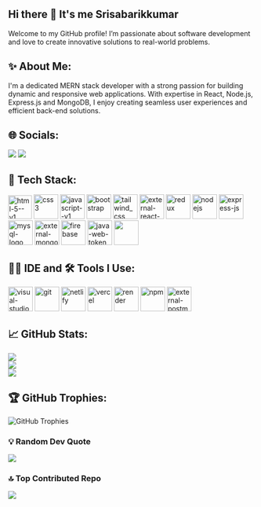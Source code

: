 ## Hi there 👋 It's me Srisabarikkumar

Welcome to my GitHub profile! I’m passionate about software development and 
love to create innovative solutions to real-world problems.

## ✨ About Me:

I'm a dedicated MERN stack developer with a strong passion for building dynamic and responsive web applications. With expertise in React, Node.js, Express.js and MongoDB, I enjoy creating seamless user experiences and efficient back-end solutions.

## 🌐 Socials:

[<img src="https://img.shields.io/badge/LinkedIn-0077B5?style=for-the-badge&logo=linkedin&logoColor=white" />](https://www.linkedin.com/in/srisabarikkumar-m-708b431a9/)
[<img src="https://img.shields.io/badge/Discord-7289DA?style=for-the-badge&logo=discord&logoColor=white" />](https://discord.gg/ZzgMkCkx)

## 🚀 Tech Stack:
<img width="48" height="48" src="https://img.icons8.com/color/48/html-5--v1.png" alt="html-5--v1"/> <img width="50" height="50"
src="https://img.icons8.com/color/48/css3.png" alt="css3"/> <img width="50" height="50" 
src="https://img.icons8.com/color/48/javascript--v1.png" alt="javascript--v1"/> <img width="50" height="50"
src="https://img.icons8.com/fluency/48/bootstrap.png" alt="bootstrap"/> <img width="50" height="50"
src="https://img.icons8.com/color/50/tailwind_css.png" alt="tailwind_css"/> <img width="50" height="50"
src="https://img.icons8.com/external-tal-revivo-color-tal-revivo/50/external-react-a-javascript-library-for-building-user-interfaces-logo-color-tal-revivo.png"
alt="external-react-a-javascript-library-for-building-user-interfaces-logo-color-tal-revivo"/> <img width="50" height="50"
src="https://img.icons8.com/color/50/redux.png" alt="redux"/> <img width="50" height="50" src="https://img.icons8.com/color/50/nodejs.png"
alt="nodejs"/> <img width="50" height="50" src="https://img.icons8.com/nolan/64/express-js.png" alt="express-js"/> 
<img width="50" height="50" src="https://img.icons8.com/color/50/mysql-logo.png" alt="mysql-logo"/> <img width="50" height="50"
src="https://img.icons8.com/external-tal-revivo-color-tal-revivo/50/external-mongodb-a-cross-platform-document-oriented-database-program-logo-color-tal-revivo.png"
alt="external-mongodb-a-cross-platform-document-oriented-database-program-logo-color-tal-revivo"/> 
<img width="50" height="50" src="https://img.icons8.com/color/50/firebase.png" alt="firebase"/> <img width="50" height="50" src="https://img.icons8.com/color/50/java-web-token.png" alt="java-web-token"/>
<img height="50" src="https://miro.medium.com/v2/resize:fit:1400/1*Tq7tp7oZyxiAnoMPsI0Dwg.png" />

## 🧑‍💻 IDE and 🛠️ Tools I Use:
<img width="50" height="50" src="https://img.icons8.com/color/50/visual-studio-code-2019.png" alt="visual-studio-code-2019"/> <img width="50" height="50"
src="https://img.icons8.com/color/50/git.png" alt="git"/> <img width="50" height="50" src="https://media2.dev.to/dynamic/image/width=320,height=320,fit=cover,gravity=auto,format=auto/https%3A%2F%2Fdev-to-uploads.s3.amazonaws.com%2Fuploads%2Forganization%2Fprofile_image%2F141%2F786e7a76-3019-4b70-9d33-663ffdbb1d8e.png" alt="netlify" /> <img width="50" height="50" src="https://ph.rappler.com/elections/2025/favicon.ico"
alt="vercel" /> <img width="50" height="50" src="https://camo.githubusercontent.com/25d25cd0312f9e81b653fbdd33d2b04c49f03dede7fe5c89d4aeabb9a83ec739/68747470733a2f2f63646e2e73616e6974792e696f2f696d616765732f3334656e74386c792f70726f64756374696f6e2f656333376133363630373034653166613262343234366339613031616233346531343531393461642d383234783832342e706e67" alt="render" />  <img width="50" height="50" src="https://img.icons8.com/color/50/npm.png" alt="npm"/> 
<img width="50" height="50" src="https://img.icons8.com/external-tal-revivo-color-tal-revivo/50/external-postman-is-the-only-complete-api-development-environment-logo-color-tal-revivo.png" alt="external-postman-is-the-only-complete-api-development-environment-logo-color-tal-revivo"/>

## 📈 GitHub Stats:

![](https://github-readme-stats.vercel.app/api?username=Srisabarikkumar&theme=radical&hide_border=false&include_all_commits=false&count_private=false)<br/>
![](https://github-readme-streak-stats.herokuapp.com/?user=Srisabarikkumar&theme=radical&hide_border=false)<br/>
![](https://github-readme-stats.vercel.app/api/top-langs/?username=Srisabarikkumar&theme=radical&hide_border=false&include_all_commits=false&count_private=false&layout=compact)

## 🏆 GitHub Trophies:

![GitHub Trophies](https://github-profile-trophy.vercel.app/?username=Srisabarikkumar&theme=radical)

### 💡 Random Dev Quote

![](https://quotes-github-readme.vercel.app/api?type=horizontal&theme=radical)

### 🔝 Top Contributed Repo

![](https://github-contributor-stats.vercel.app/api?username=Srisabarikkumar&limit=5&theme=radical&combine_all_yearly_contributions=true)
